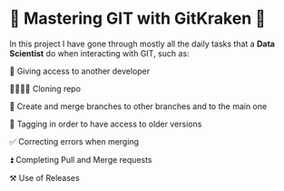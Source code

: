 # 🐙 Mastering GIT with GitKraken 🐙

In this project I have gone through mostly all the daily tasks that a **Data Scientist** do when interacting with GIT, such as:

👮 Giving access to another developer

👨‍👨‍👦‍👦   Cloning repo

🌿 Create and merge branches to other branches and to the main one

🔖 Tagging in order to have access to older versions

✅ Correcting errors when merging

⏫ Completing Pull and Merge requests 

⚒ Use of Releases

